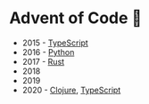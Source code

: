 # Advent of Code 🎄

- 2015 - [TypeScript](/2015/typescript)
- 2016 - [Python](/2016/python)
- 2017 - [Rust](/2017/rust)
- 2018
- 2019
- 2020 - [Clojure](/2020/clojure), [TypeScript](/2020/typescript)
